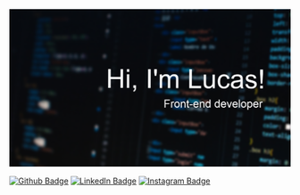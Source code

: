 <img src="https://github.com/Tomahaawk/Tomahaawk/blob/images/illuminated-cityscape-against-blue-sky-at-night-316093(1).png" />

[![Github Badge](https://img.shields.io/badge/-Github-black?style=flat-square&logo=github)](https://github.com/Tomahaawk)
[![LinkedIn Badge](https://img.shields.io/badge/-LinkedIn-blue?style=flat-square&logo=linkedin)](https://www.linkedin.com/in/lucas-fernandes-830092ab/)
[![Instagram Badge](https://img.shields.io/badge/-Instagram-C13584?style=flat-square&logo=instagram&logoColor=white&labelColor=C13584&link=https://www.instagram.com/codepwr/)](https://www.instagram.com/lucasfo94/?hl=pt-br)

<!--
**Tomahaawk/Tomahaawk** is a ✨ _special_ ✨ repository because its `README.md` (this file) appears on your GitHub profile.

Here are some ideas to get you started:

- 🔭 I’m currently working on ...
- 🌱 I’m currently learning ...
- 👯 I’m looking to collaborate on ...
- 🤔 I’m looking for help with ...
- 💬 Ask me about ...
- 📫 How to reach me: ...
- 😄 Pronouns: ...
- ⚡ Fun fact: ...
-->
